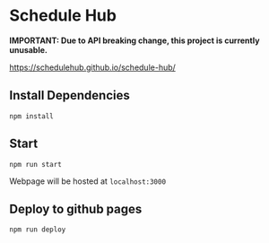 # Schedule Hub

**IMPORTANT: Due to API breaking change, this project is currently unusable.**

https://schedulehub.github.io/schedule-hub/

## Install Dependencies

`npm install`

## Start

`npm run start`

Webpage will be hosted at `localhost:3000`

## Deploy to github pages

`npm run deploy`
